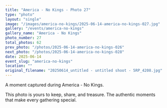 ```yaml
---
title: "America - No Kings - Photo 27"
type: "photo"
layout: "single"
image: "/images/america-no-kings/2025-06-14-america-no-kings-027.jpg"
gallery: "/events/america-no-kings"
gallery_name: "America - No Kings"
photo_number: 27
total_photos: 62
prev_photo: "/photos/2025-06-14-america-no-kings-026"
next_photo: "/photos/2025-06-14-america-no-kings-028"
date: 2025-06-14
event_slug: "america-no-kings"
location: ""
original_filename: "20250614_untitled - untitled shoot - 5RP_4208.jpg"
---
```


A moment captured during America - No Kings.

This photo is yours to keep, share, and treasure. The authentic moments that make every gathering special.